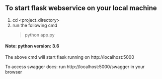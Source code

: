 ## To start flask webservice on your local machine
1) cd <project_directory>
2) run the following cmd
    > python app.py

#### Note: python version: 3.6

The above cmd will start flask running on http://localhost:5000

To access swagger docs:
run http://localhost:5000/swagger in your browser


